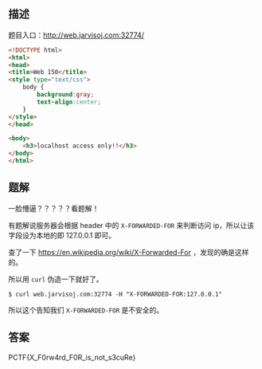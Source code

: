## 描述

题目入口：http://web.jarvisoj.com:32774/

```html
<!DOCTYPE html>
<html>
<head>
<title>Web 150</title>
<style type="text/css">
	body {
		background:gray;
		text-align:center;
	}
</style>
</head>

<body>
	<h3>localhost access only!!</h3>	
</body>
</html>
```

## 题解

一脸懵逼？？？？？看题解！

有题解说服务器会根据 header 中的 `X-FORWARDED-FOR` 来判断访问 ip，所以让该字段设为本地的即 127.0.0.1 即可。

查了一下 https://en.wikipedia.org/wiki/X-Forwarded-For ，发现的确是这样的。

所以用 `curl` 伪造一下就好了。

`$ curl web.jarvisoj.com:32774 -H "X-FORWARDED-FOR:127.0.0.1"`

所以这个告知我们 `X-FORWARDED-FOR` 是不安全的。

## 答案

PCTF{X_F0rw4rd_F0R_is_not_s3cuRe}
